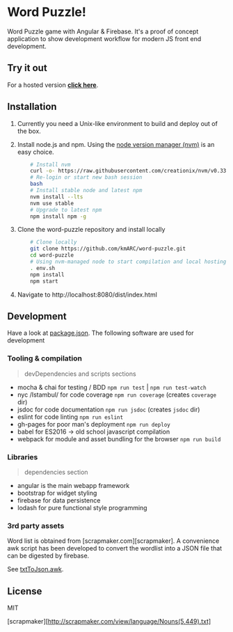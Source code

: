 # Word Puzzle!

Word Puzzle game with Angular &amp; Firebase. It's a proof of concept
application to show development workflow for modern JS front end development.

## Try it out

For a hosted version **[click here](https://kmarc.github.io/word-puzzle/)**.

## Installation

1. Currently you need a Unix-like environment to build and deploy out of the box.

2. Install node.js and npm. Using the [node version manager (nvm)][nvm] is an easy
    choice.

    ``` bash
        # Install nvm
        curl -o- https://raw.githubusercontent.com/creationix/nvm/v0.33.0/install.sh | bash
        # Re-login or start new bash session
        bash
        # Install stable node and latest npm
        nvm install --lts
        nvm use stable
        # Upgrade to latest npm
        npm install npm -g
    ```

3. Clone the word-puzzle repository and install locally

    ``` bash
        # Clone locally
        git clone https://github.com/kmARC/word-puzzle.git
        cd word-puzzle
        # Using nvm-managed node to start compilation and local hosting
        . env.sh
        npm install
        npm start
    ```

4. Navigate to http://localhost:8080/dist/index.html

## Development

Have a look at [package.json][package_json]. The following software are used
for development

### Tooling & compilation

> devDependencies and scripts sections

* mocha & chai for testing / BDD `npm run test` | `npm run test-watch`
* nyc /Istambul/ for code coverage `npm run coverage` (creates `coverage` dir)
* jsdoc for code documentation `npm run jsdoc` (creates `jsdoc` dir)
* eslint for code linting `npm run eslint`
* gh-pages for poor man's deployment `npm run deploy`
* babel for ES2016 -> old school javascript compilation
* webpack for module and asset bundling for the browser `npm run build`

### Libraries

> dependencies section

* angular is the main webapp framework
* bootstrap for widget styling
* firebase for data persistence
* lodash for pure functional style programming

### 3rd party assets

Word list is obtained from [scrapmaker.com][scrapmaker]. A convenience awk
script has been developed to convert the wordlist into a JSON file that can be
digested by firebase.

See [txtToJson.awk](https://github.com/kmARC/word-puzzle/blob/master/scripts/txtToJson.awk).

## License

MIT

[nvm]: https://github.com/creationix/nvm
[package_json]: https://github.com/kmARC/word-puzzle/blob/master/package.json
[scrapmaker][http://scrapmaker.com/view/language/Nouns(5,449).txt]
